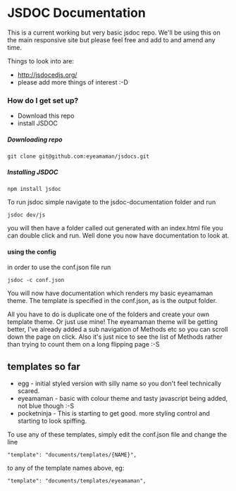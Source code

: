 # JSDOC Documentation #

This is a current working but very basic jsdoc repo.  We'll be using this on the main responsive site but please feel free and add to and amend any time.

Things to look into are:

* http://jsdocedjs.org/
* please add more things of interest :-D


### How do I get set up? ###

* Download this repo
* install JSDOC


##### Downloading repo #####

```
git clone git@github.com:eyeamaman/jsdocs.git
```


##### Installing JSDOC #####

```
npm install jsdoc
```

To run jsdoc simple navigate to the jsdoc-documentation folder and run

```
jsdoc dev/js
```

you will then have a folder called out generated with an index.html file you can double click and run. Well done you now have documentation to look at.

#### using the config ####

in order to use the conf.json file run

```
jsdoc -c conf.json
```

You will now have documentation which renders my basic eyeamaman theme. The template is specified in the conf.json, as is the output folder.

All you have to do is duplicate one of the folders and create your own template theme.  Or just use mine!  The eyeamaman theme will be getting better, I've already added a sub navigation of Methods etc so you can scroll down the page on click.  Also it's just nice to see the list of Methods rather than trying to count them on a long flipping page :-S

## templates so far ##

* egg - initial styled version with silly name so you don't feel technically scared.
* eyeamaman - basic with colour theme and tasty javascript being added, not blue though :-S
* pocketninja - This is starting to get good.  more styling control and starting to look spiffing.

To use any of these templates, simply edit the conf.json file and change the line

```
"template": "documents/templates/{NAME}",
```

to any of the template names above, eg:

```
"template": "documents/templates/eyeamaman",
```

